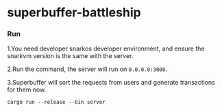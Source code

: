 # superbuffer-battleship



### Run

1.You need developer snarkos developer environment, and ensure the snarkvm version is the same with the server.

2.Run the command, the server will run on `0.0.0.0:3000`.

3.Superbuffer will sort the requests from users and generate transactions for them now.

```shell
cargo run --release --bin server
```





